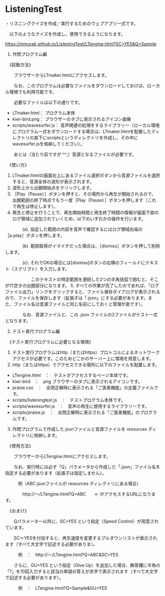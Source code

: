 # ListeningTest

・リスニングクイズを作成／実行するためのウェブアプリ一式です。

　以下のようなクイズを作成し、使用できるようになります。

https://mmurak.github.io/ListeningTest/LTengine.html?SC=YES&Q=Sample


1. 作問プログラム編

　《起動方法》

　　ブラウザーからLTmaker.htmlにアクセスします。

　　なお、このプログラムは必要なファイルをダウンロードしておけば、ローカル環境でも利用可能です。

　　必要なファイルは以下の通りです。

* LTmaker.html： プログラム本体
* kiwi-bird.png： ブラウザーのタブに表示されるアイコン画像
* scripts/wavesurfer.js： 音声関連の処理をするライブラリー（ローカル環境にプログラム一式をダウンロードする場合は、LTmaker.htmlを配置したディレクトリの直下にscriptsというディレクトリを作成し、その中にwavesurfer.jsを格納してください）。

　　あとは（当たり前ですが ^^;）音源となるファイルが必要です。

　《使い方》

1. LTmaker.htmlの画面左上にあるファイル選択ボタンから音源ファイルを選択すると、音源全体の波形が表示されます。
2. 波形上から出題開始点をクリックします。
3. ［Play（Pause）］ボタンを押すと、その場所から再生が開始されるので、出題範囲の終了時点でもう一度［Play（Pause）］ボタンを押します（これで再生は停止します）。
4. 再生と停止を行うことで、再生開始時間と再生終了時間の情報が画面下部のログ領域に追加されていくため、以下のいずれかの操作を行います。

　　　　(a). 指定した範囲の内容を音声で確認するにはログ領域右端の［p.play］ボタンを押します。

　　　　(b). 範囲取得がイマイチだった場合は、［dismiss］ボタンを押して削除します。

　　　　(c). それでOKの場合には[dismiss]ボタンの右横のフィールドにテキスト（スクリプト）を入力します。

　　　　　　このテキストの特定範囲を連続した2つの半角括弧で囲むと、そこが穴空きの出題部分になります。
5. すべての作業が完了したのであれば、「ログファイル出力」リンクをクリックすると、ファイル保存ダイアログが表示されるので、ファイルを保存します（拡張子は「.json」にする必要があります。また、ファイル名は音源ファイルと同じ名前にしておくと管理が楽です）。

　　　　なお、音源ファイルと、この .json ファイルの2ファイルがテスト一式となります。


2. テスト実行プログラム編

　《テスト実行プログラムに必要となる環境》

1. テスト実行プログラムはhttp（またはhttps）プロトコルによるネットワークアクセスが必要です。このためどこかのサーバー上に環境を用意します。
2. http（またはhttps）でアクセスできる場所に以下のファイルを配置します。
* LTengine.html　：　テストがアクセスするページ本体です。
* kiwi-bird　：　png ブラウザーのタブに表示されるアイコンです。
* praise.css　：　全問正解時に表示される「ご褒美機能」の定義ファイルです。
* scripts/listeningtest.js　：　テストプログラム本体です。
* scripts/wavesurfer.js　：　音声の再生に使用するライブラリーです。
* scripts/praise.js　：　全問正解時に表示される「ご褒美機能」のプログラムです。
3. 作問プログラムで作成した.jsonファイルと音源ファイルを resources ディレクトリに格納します。

　《使用方法》

　　ブラウザーからLTengine.htmlにアクセスします。

　　なお、実行時には必ず「Q」パラメータから作成した「.json」ファイル名を指定する必要があります（拡張子は指定しません）。

　　　例（ABC.jsonファイルが resources ディレクトリにある場合）

　　　　http://〜/LTengine.html?Q=ABC　　← がアクセスするURLになります。

　《おまけ》

　　Qパラメーター以外に、SC=YES という指定（Speed Control）が用意されています。

　　SC＝YESを付加すると、再生速度を変更するプルダウンリストが表示されます（すべて大文字で記述する必要がありま）。

　　　例　：　http://〜/LTengine.html?Q=ABC&SC=YES

　　さらに、GU=YES という指定（Give Up）を追加した場合、解答欄に半角の「?」を10回入力すると該当の単語の答えが赤字で表示されます（すべて大文字で記述する必要があります）。

　　　例　：　LTengine.html?Q=Sample&GU=YES

